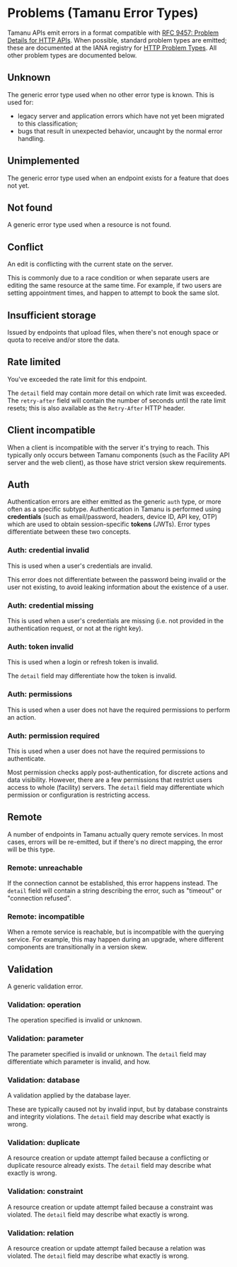 <!-- Keep in sync with the @tamanu/errors package, especially the types.ts file -->

# Problems (Tamanu Error Types)

Tamanu APIs emit errors in a format compatible with [RFC 9457: Problem Details for HTTP APIs][RFC9457].
When possible, standard problem types are emitted; these are documented at the IANA registry for [HTTP Problem Types][IANA].
All other problem types are documented below.

[RFC9457]: https://datatracker.ietf.org/doc/html/rfc9457
[IANA]: https://iana.org/assignments/http-problem-types

## Unknown

The generic error type used when no other error type is known.
This is used for:
- legacy server and application errors which have not yet been migrated to this classification;
- bugs that result in unexpected behavior, uncaught by the normal error handling.

## Unimplemented

The generic error type used when an endpoint exists for a feature that does not yet.

## Not found

A generic error type used when a resource is not found.

## Conflict

An edit is conflicting with the current state on the server.

This is commonly due to a race condition or when separate users are editing the same resource at the same time.
For example, if two users are setting appointment times, and happen to attempt to book the same slot.

## Insufficient storage

Issued by endpoints that upload files, when there's not enough space or quota to receive and/or store the data.

## Rate limited

You've exceeded the rate limit for this endpoint.

The `detail` field may contain more detail on which rate limit was exceeded.
The `retry-after` field will contain the number of seconds until the rate limit resets; this is also available as the `Retry-After` HTTP header.

## Client incompatible

When a client is incompatible with the server it's trying to reach.
This typically only occurs between Tamanu components (such as the Facility API server and the web client), as those have strict version skew requirements.

## Auth

Authentication errors are either emitted as the generic `auth` type, or more often as a specific subtype.
Authentication in Tamanu is performed using **credentials** (such as email/password, headers, device ID, API key, OTP) which are used to obtain session-specific **tokens** (JWTs).
Error types differentiate between these two concepts.

### Auth: credential invalid

This is used when a user's credentials are invalid.

This error does not differentiate between the password being invalid or the user not existing, to avoid leaking information about the existence of a user.

### Auth: credential missing

This is used when a user's credentials are missing (i.e. not provided in the authentication request, or not at the right key).

### Auth: token invalid

This is used when a login or refresh token is invalid.

The `detail` field may differentiate how the token is invalid.

### Auth: permissions

This is used when a user does not have the required permissions to perform an action.

### Auth: permission required

This is used when a user does not have the required permissions to authenticate.

Most permission checks apply post-authentication, for discrete actions and data visibility.
However, there are a few permissions that restrict users access to whole (facility) servers.
The `detail` field may differentiate which permission or configuration is restricting access.

## Remote

A number of endpoints in Tamanu actually query remote services.
In most cases, errors will be re-emitted, but if there's no direct mapping, the error will be this type.

### Remote: unreachable

If the connection cannot be established, this error happens instead.
The `detail` field will contain a string describing the error, such as "timeout" or "connection refused".

### Remote: incompatible

When a remote service is reachable, but is incompatible with the querying service.
For example, this may happen during an upgrade, where different components are transitionally in a version skew.

## Validation

A generic validation error.

### Validation: operation

The operation specified is invalid or unknown.

### Validation: parameter

The parameter specified is invalid or unknown.
The `detail` field may differentiate which parameter is invalid, and how.

### Validation: database

A validation applied by the database layer.

These are typically caused not by invalid input, but by database constraints and integrity violations.
The `detail` field may describe what exactly is wrong.

### Validation: duplicate

A resource creation or update attempt failed because a conflicting or duplicate resource already exists.
The `detail` field may describe what exactly is wrong.

### Validation: constraint

A resource creation or update attempt failed because a constraint was violated.
The `detail` field may describe what exactly is wrong.

### Validation: relation

A resource creation or update attempt failed because a relation was violated.
The `detail` field may describe what exactly is wrong.
